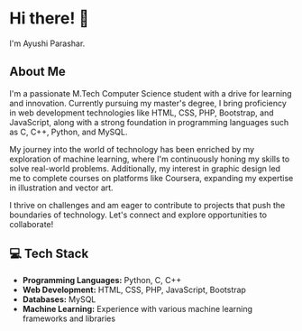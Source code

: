 # Hi there! 👋
I'm Ayushi Parashar.

## About Me
I'm a passionate M.Tech Computer Science student with a drive for learning and innovation. Currently pursuing my master's degree, I bring proficiency in web development technologies like HTML, CSS, PHP, Bootstrap, and JavaScript, along with a strong foundation in programming languages such as C, C++, Python, and MySQL.

My journey into the world of technology has been enriched by my exploration of machine learning, where I'm continuously honing my skills to solve real-world problems. Additionally, my interest in graphic design led me to complete courses on platforms like Coursera, expanding my expertise in illustration and vector art.

I thrive on challenges and am eager to contribute to projects that push the boundaries of technology. Let's connect and explore opportunities to collaborate!

## 💻 Tech Stack
- **Programming Languages:** Python, C, C++
- **Web Development:** HTML, CSS, PHP, JavaScript, Bootstrap
- **Databases:** MySQL
- **Machine Learning:** Experience with various machine learning frameworks and libraries
